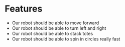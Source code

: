 # Features

* Our robot should be able to move forward
* Our robot should be able to turn left and right
* Our robot should be able to stack totes
* Our robot should be able to spin in circles really fast
